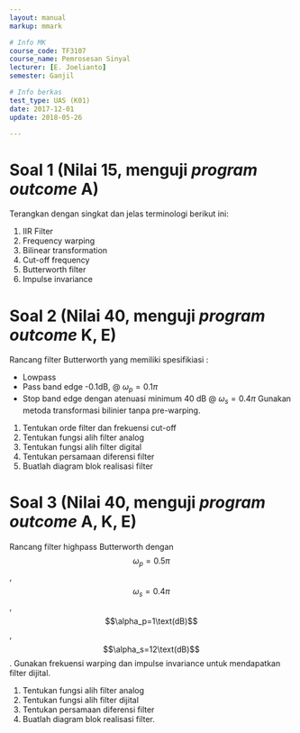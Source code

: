 ```yaml
---
layout: manual
markup: mmark

# Info MK
course_code: TF3107
course_name: Pemrosesan Sinyal
lecturer: [E. Joelianto]
semester: Ganjil

# Info berkas
test_type: UAS (K01)
date: 2017-12-01
update: 2018-05-26

---
```


# Soal 1 (Nilai 15, menguji *program outcome* A)

Terangkan dengan singkat dan jelas terminologi berikut ini:

1. IIR Filter
2. Frequency warping
3. Bilinear transformation
4. Cut-off frequency
5. Butterworth filter
6. Impulse invariance

# Soal 2 (Nilai 40, menguji *program outcome* K, E)

Rancang filter Butterworth yang memiliki spesifikiasi :
- Lowpass
- Pass band edge -0.1dB, @ $\omega_p = 0.1\pi$
- Stop band edge dengan atenuasi minimum 40 dB @ $\omega_s = 0.4\pi$
Gunakan metoda transformasi bilinier tanpa pre-warping.

1. Tentukan orde filter dan frekuensi cut-off
2. Tentukan fungsi alih filter analog
3. Tentukan fungsi alih filter digital
4. Tentukan persamaan diferensi filter
5. Buatlah diagram blok realisasi filter

# Soal 3 (Nilai 40, menguji *program outcome* A, K, E)

Rancang filter highpass Butterworth dengan
$$\omega_p=0.5\pi$$, $$\omega_s=0.4\pi$$, $$\alpha_p=1\text(dB)$$, $$\alpha_s=12\text(dB)$$.
Gunakan frekuensi warping dan impulse invariance untuk mendapatkan filter dijital.

1. Tentukan fungsi alih filter analog
2. Tentukan fungsi alih filter dijital
3. Tentukan persamaan diferensi filter
4. Buatlah diagram blok realisasi filter.
